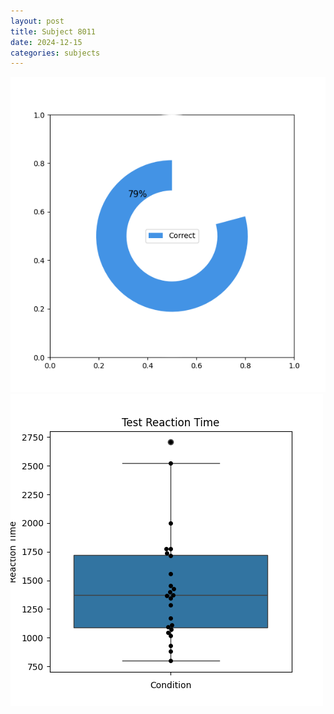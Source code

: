 ```yaml
---
layout: post
title: Subject 8011
date: 2024-12-15
categories: subjects
---
```


![](data/8011/run-4/8011_FN_acc_test.png)
![](data/8011/run-4/8011_FN_rt.png)
